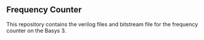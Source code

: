 ## Frequency Counter
This repository contains the verilog files and bitstream file for the frequency counter on the Basys 3.
